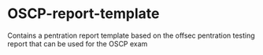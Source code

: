 # OSCP-report-template
Contains a pentration report template based on the offsec pentration testing report that can be used for the OSCP exam

